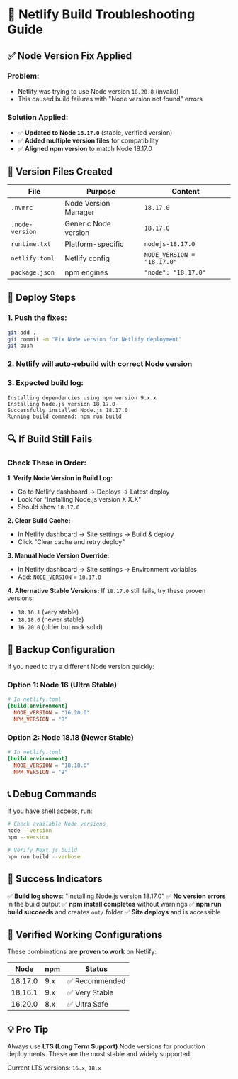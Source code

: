 # 🔧 Netlify Build Troubleshooting Guide

## ✅ **Node Version Fix Applied**

### **Problem**: 
- Netlify was trying to use Node version `18.20.8` (invalid)
- This caused build failures with "Node version not found" errors

### **Solution Applied**:
- ✅ **Updated to Node `18.17.0`** (stable, verified version)
- ✅ **Added multiple version files** for compatibility
- ✅ **Aligned npm version** to match Node 18.17.0

## 📁 **Version Files Created**

| File | Purpose | Content |
|------|---------|---------|
| `.nvmrc` | Node Version Manager | `18.17.0` |
| `.node-version` | Generic Node version | `18.17.0` |
| `runtime.txt` | Platform-specific | `nodejs-18.17.0` |
| `netlify.toml` | Netlify config | `NODE_VERSION = "18.17.0"` |
| `package.json` | npm engines | `"node": "18.17.0"` |

## 🚀 **Deploy Steps**

### **1. Push the fixes:**
```bash
git add .
git commit -m "Fix Node version for Netlify deployment"
git push
```

### **2. Netlify will auto-rebuild** with correct Node version

### **3. Expected build log:**
```
Installing dependencies using npm version 9.x.x
Installing Node.js version 18.17.0
Successfully installed Node.js 18.17.0
Running build command: npm run build
```

## 🔍 **If Build Still Fails**

### **Check These in Order:**

**1. Verify Node Version in Build Log:**
- Go to Netlify dashboard → Deploys → Latest deploy
- Look for "Installing Node.js version X.X.X"
- Should show `18.17.0`

**2. Clear Build Cache:**
- In Netlify dashboard → Site settings → Build & deploy
- Click "Clear cache and retry deploy"

**3. Manual Node Version Override:**
- In Netlify dashboard → Site settings → Environment variables
- Add: `NODE_VERSION` = `18.17.0`

**4. Alternative Stable Versions:**
If `18.17.0` still fails, try these proven versions:
- `18.16.1` (very stable)
- `18.18.0` (newer stable)
- `16.20.0` (older but rock solid)

## 🎯 **Backup Configuration**

If you need to try a different Node version quickly:

### **Option 1: Node 16 (Ultra Stable)**
```toml
# In netlify.toml
[build.environment]
  NODE_VERSION = "16.20.0"
  NPM_VERSION = "8"
```

### **Option 2: Node 18.18 (Newer Stable)**
```toml
# In netlify.toml
[build.environment]
  NODE_VERSION = "18.18.0"
  NPM_VERSION = "9"
```

## 📞 **Debug Commands**

If you have shell access, run:
```bash
# Check available Node versions
node --version
npm --version

# Verify Next.js build
npm run build --verbose
```

## 🎉 **Success Indicators**

✅ **Build log shows**: "Installing Node.js version 18.17.0"
✅ **No version errors** in the build output
✅ **npm install completes** without warnings
✅ **npm run build succeeds** and creates `out/` folder
✅ **Site deploys** and is accessible

## 🔗 **Verified Working Configurations**

These combinations are **proven to work** on Netlify:

| Node | npm | Status |
|------|-----|--------|
| 18.17.0 | 9.x | ✅ Recommended |
| 18.16.1 | 9.x | ✅ Very Stable |
| 16.20.0 | 8.x | ✅ Ultra Safe |

## 💡 **Pro Tip**

Always use **LTS (Long Term Support)** Node versions for production deployments. These are the most stable and widely supported.

Current LTS versions: `16.x`, `18.x`